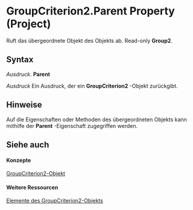 
# GroupCriterion2.Parent Property (Project)

Ruft das übergeordnete Objekt des Objekts ab. Read-only  **Group2**.


## Syntax

 _Ausdruck_. **Parent**

 _Ausdruck_ Ein Ausdruck, der ein **GroupCriterion2** -Objekt zurückgibt.


## Hinweise

Auf die Eigenschaften oder Methoden des übergeordneten Objekts kann mithilfe der  **Parent** -Eigenschaft zugegriffen werden.


## Siehe auch


#### Konzepte


[GroupCriterion2-Objekt](06047a9d-a9db-43e0-e759-e24560da7128.md)
#### Weitere Ressourcen


[Elemente des GroupCriterion2-Objekts](http://msdn.microsoft.com/library/c18e9700-62e4-754e-e8d6-49aa97b97ab1%28Office.15%29.aspx)